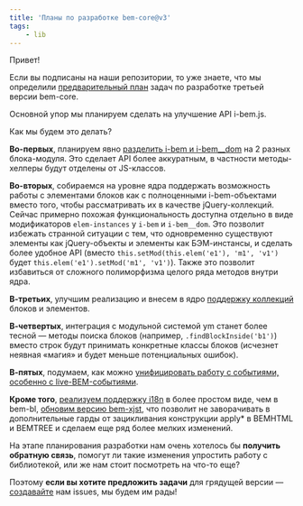 ```yaml
---
title: 'Планы по разработке bem-core@v3'
tags:
    - lib
---
```


Привет!

Если вы подписаны на наши репозитории, то уже знаете, что мы определили [предварительный план](https://github.com/bem/bem-core/issues?milestone=6&state=open) задач по разработке третьей версии bem-core.

Основной упор мы планируем сделать на улучшение API i-bem.js. 

Как мы будем это делать?

**Во-первых**, планируем явно [разделить i-bem и i-bem__dom](https://github.com/bem/bem-core/issues/413) на 2 разных блока-модуля. Это сделает API более аккуратным, в частности методы-хелперы будут отделены от JS-классов.

**Во-вторых**, собираемся на уровне ядра поддержать возможность работы с элементами блоков как с полноценными i-bem-объектами вместо того, чтобы рассматривать их в качестве jQuery-коллекций. Сейчас примерно похожая функциональность доступна отдельно в виде модификаторов `elem-instances` у `i-bem` и `i-bem__dom`. Это позволит избежать странной ситуации с тем, что одновременно существуют элементы как jQuery-объекты и элементы как БЭМ-инстансы, и сделать более удобное API (вместо `this.setMod(this.elem('e1'), 'm1', 'v1')` будет `this.elem('e1').setMod('m1', 'v1')`). Также это позволит избавиться от сложного полиморфизма целого ряда методов внутри ядра.

**В-третьих**, улучшим реализацию и внесем в ядро [поддержку коллекций](https://github.com/bem/bem-core/issues/582) блоков и элементов.

**В-четвертых**, интеграция с модульной системой ym станет более тесной — методы поиска блоков (например, `.findBlockInside('b1')`) вместо строк будут принимать конкретные классы блоков (исчезнет неявная «магия» и будет меньше потенциальных ошибок).

**В-пятых**, подумаем, как можно [унифицировать работу с событиями, особенно с live-BEM-событиями](https://github.com/bem/bem-core/issues/394).

**Кроме того**, [реализуем поддержку i18n](https://github.com/bem/bem-core/issues/576) в более простом виде, чем в bem-bl, [обновим версию bem-xjst](https://github.com/bem/bem-core/issues/491), что позволит не заворачивать в дополнительные гарды от зацикливания конструкции apply* в BEMHTML и BEMTREE и сделаем еще ряд более мелких изменений.

На этапе планирования разработки нам очень хотелось бы **получить обратную связь**, помогут ли такие изменения упростить работу с библиотекой, или же нам стоит посмотреть на что-то еще?

Поэтому **если вы хотите предложить задачи** для грядущей версии — [создавайте](https://github.com/bem/bem-core/issues/new) нам issues, мы будем им рады!
